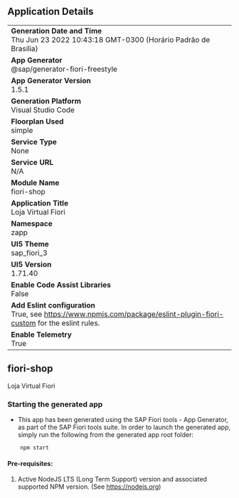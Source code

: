 ## Application Details
|               |
| ------------- |
|**Generation Date and Time**<br>Thu Jun 23 2022 10:43:18 GMT-0300 (Horário Padrão de Brasília)|
|**App Generator**<br>@sap/generator-fiori-freestyle|
|**App Generator Version**<br>1.5.1|
|**Generation Platform**<br>Visual Studio Code|
|**Floorplan Used**<br>simple|
|**Service Type**<br>None|
|**Service URL**<br>N/A
|**Module Name**<br>fiori-shop|
|**Application Title**<br>Loja Virtual Fiori|
|**Namespace**<br>zapp|
|**UI5 Theme**<br>sap_fiori_3|
|**UI5 Version**<br>1.71.40|
|**Enable Code Assist Libraries**<br>False|
|**Add Eslint configuration**<br>True, see https://www.npmjs.com/package/eslint-plugin-fiori-custom for the eslint rules.|
|**Enable Telemetry**<br>True|

## fiori-shop

Loja Virtual Fiori

### Starting the generated app

-   This app has been generated using the SAP Fiori tools - App Generator, as part of the SAP Fiori tools suite.  In order to launch the generated app, simply run the following from the generated app root folder:

```
    npm start
```

#### Pre-requisites:

1. Active NodeJS LTS (Long Term Support) version and associated supported NPM version.  (See https://nodejs.org)
